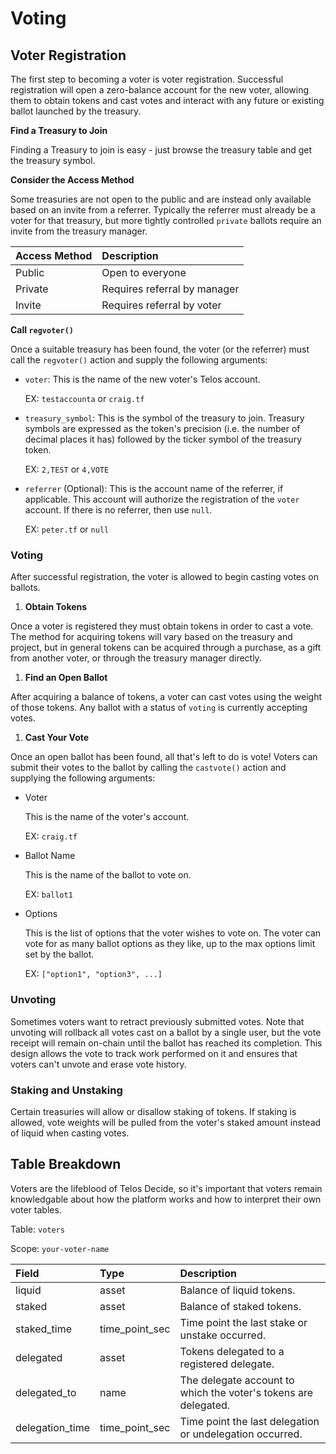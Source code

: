 # Voting

## Voter Registration

The first step to becoming a voter is voter registration. Successful registration will open a zero-balance account for the new voter, allowing them to obtain tokens and cast votes and interact with any future or existing ballot launched by the treasury.

**Find a Treasury to Join**

Finding a Treasury to join is easy - just browse the treasury table and get the treasury symbol.

**Consider the Access Method**

Some treasuries are not open to the public and are instead only available based on an invite from a referrer. Typically the referrer must already be a voter for that treasury, but more tightly controlled `private` ballots require an invite from the treasury manager.

| Access Method | Description |
| :--- | :--- |
| Public | Open to everyone |
| Private | Requires referral by manager |
| Invite | Requires referral by voter |

**Call `regvoter()`**

Once a suitable treasury has been found, the voter \(or the referrer\) must call the `regvoter()` action and supply the following arguments:

* `voter`: This is the name of the new voter's Telos account.

  EX: `testaccounta` or `craig.tf`

* `treasury_symbol`: This is the symbol of the treasury to join. Treasury symbols are expressed as the token's precision \(i.e. the number of decimal places it has\) followed by the ticker symbol of the treasury token.

  EX: `2,TEST` or `4,VOTE`

* `referrer` \(Optional\): This is the account name of the referrer, if applicable. This account will authorize the registration of the `voter` account. If there is no referrer, then use `null`.

  EX: `peter.tf` or `null`

### Voting

After successful registration, the voter is allowed to begin casting votes on ballots.

1. **Obtain Tokens**

Once a voter is registered they must obtain tokens in order to cast a vote. The method for acquiring tokens will vary based on the treasury and project, but in general tokens can be acquired through a purchase, as a gift from another voter, or through the treasury manager directly.

1. **Find an Open Ballot**

After acquiring a balance of tokens, a voter can cast votes using the weight of those tokens. Any ballot with a status of `voting` is currently accepting votes.

1. **Cast Your Vote**

Once an open ballot has been found, all that's left to do is vote! Voters can submit their votes to the ballot by calling the `castvote()` action and supplying the following arguments:

* Voter

  This is the name of the voter's account.

  EX: `craig.tf`

* Ballot Name

  This is the name of the ballot to vote on.

  EX: `ballot1`

* Options

  This is the list of options that the voter wishes to vote on. The voter can vote for as many ballot options as they like, up to the max options limit set by the ballot.

  EX: `["option1", "option3", ...]`

### Unvoting

Sometimes voters want to retract previously submitted votes. Note that unvoting will rollback all votes cast on a ballot by a single user, but the vote receipt will remain on-chain until the ballot has reached its completion. This design allows the vote to track work performed on it and ensures that voters can't unvote and erase vote history.

### Staking and Unstaking

Certain treasuries will allow or disallow staking of tokens. If staking is allowed, vote weights will be pulled from the voter's staked amount instead of liquid when casting votes.

## Table Breakdown

Voters are the lifeblood of Telos Decide, so it's important that voters remain knowledgable about how the platform works and how to interpret their own voter tables.

Table: `voters`

Scope: `your-voter-name`

| Field | Type | Description |
| :--- | :--- | :--- |
| liquid | asset | Balance of liquid tokens. |
| staked | asset | Balance of staked tokens. |
| staked\_time | time\_point\_sec | Time point the last stake or unstake occurred. |
| delegated | asset | Tokens delegated to a registered delegate. |
| delegated\_to | name | The delegate account to which the voter's tokens are delegated. |
| delegation\_time | time\_point\_sec | Time point the last delegation or undelegation occurred. |

